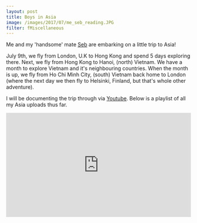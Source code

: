 ```yaml
---
layout: post
title: Boys in Asia
image: /images/2017/07/me_seb_reading.JPG
filter: fMiscellaneous
---
```


Me and my 'handsome' mate [Seb](https://www.instagram.com/seb_langmead/) are embarking on a little trip to Asia!

July 9th, we fly from London, U.K to Hong Kong and spend 5 days exploring there. Next, we fly from Hong Kong to Hanoi, (north) Vietnam. We have a month to explore Vietnam and it's neighbouring countries. When the month is up, we fly from Ho Chi Minh City, (south) Vietnam back home to London (where the next day we then fly to Helsinki, Finland, but that's whole other adventure).

I will be documenting the trip through via [Youtube](https://www.youtube.com/channel/UC4G3WR8U8Uk0OY62jD1Ut_w). Below is a playlist of all my Asia uploads thus far.

<style>.embed-container { position: relative; padding-bottom: 56.25%; height: 0; overflow: hidden; max-width: 100%; } .embed-container iframe, .embed-container object, .embed-container embed { position: absolute; top: 0; left: 0; width: 100%; height: 100%; }</style><div class='embed-container'><iframe src="https://www.youtube.com/embed/videoseries?list=PL5BNDp6-BkW7heDzCrWAxnBRQyTV8p_c3" frameborder="0" allowfullscreen></iframe></div>
